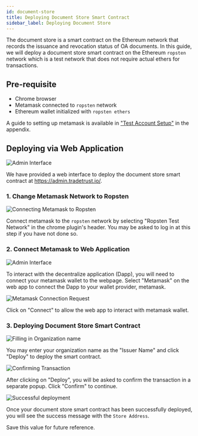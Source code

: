 ```yaml
---
id: document-store
title: Deploying Document Store Smart Contract
sidebar_label: Deploying Document Store
---
```


The document store is a smart contract on the Ethereum network that records the issuance and revocation status of OA documents. In this guide, we will deploy a document store smart contract on the Ethereum `ropsten` network which is a test network that does not require actual ethers for transactions.

## Pre-requisite

- Chrome browser
- Metamask connected to `ropsten` network
- Ethereum wallet initialized with `ropsten ethers`

A guide to setting up metamask is available in ["Test Account Setup"](/docs/appendix/ropsten-setup) in the appendix.

## Deploying via Web Application

![Admin Interface](/docs/verifiable-document/document-store/interface.png)

We have provided a web interface to deploy the document store smart contract at https://admin.tradetrust.io/.

### 1. Change Metamask Network to Ropsten

![Connecting Metamask to Ropsten](/docs/verifiable-document/document-store/ropsten.png)

Connect metamask to the `ropsten` network by selecting "Ropsten Test Network" in the chrome plugin's header. You may be asked to log in at this step if you have not done so.

### 2. Connect Metamask to Web Application

![Admin Interface](/docs/verifiable-document/document-store/interface.png)

To interact with the decentralize application (Dapp), you will need to connect your metamask wallet to the webpage. Select "Metamask" on the web app to connect the Dapp to your wallet provider, metamask.

![Metamask Connection Request](/docs/verifiable-document/document-store/connection-request.png)

Click on "Connect" to allow the web app to interact with metamask wallet.

### 3. Deploying Document Store Smart Contract

![Filling in Organization name](/docs/verifiable-document/document-store/deploy.png)

You may enter your organization name as the "Issuer Name" and click "Deploy" to deploy the smart contract.

![Confirming Transaction](/docs/verifiable-document/document-store/confirmation.png)

After clicking on "Deploy", you will be asked to confirm the transaction in a separate popup. Click "Confirm" to continue.

![Successful deployment](/docs/verifiable-document/document-store/success.png)

Once your document store smart contract has been successfully deployed, you will see the success message with the `Store Address`.

Save this value for future reference.
